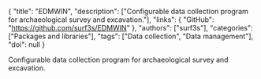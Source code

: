 {
  "title": "EDMWIN",
  "description": ["Configurable data collection program for archaeological survey and excavation."],
  "links": {
    "GitHub": "https://github.com/surf3s/EDMWIN"
  },
  "authors": ["surf3s"],
  "categories": ["Packages and libraries"],
  "tags": ["Data collection", "Data management"],
  "doi": null
}

<!-- Generated by csv2md.R – do not edit by hand -->

Configurable data collection program for archaeological survey and excavation.